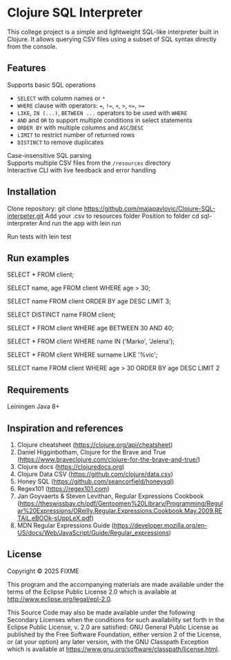# Clojure SQL Interpreter

This college project is a simple and lightweight SQL-like interpreter built in Clojure. It allows querying CSV files using a subset of SQL syntax directly from the console.

## Features

Supports basic SQL operations

- `SELECT` with column names or `*`
- `WHERE` clause with operators: `=`, `!=`, `<`, `>`, `<=`, `>=`
- `LIKE`, `IN (...)`, `BETWEEN ...` operators to be used with `WHERE`
- `AND` and `OR` to support multiple conditions in select statements
- `ORDER BY` with multiple columns and `ASC`/`DESC`
- `LIMIT` to restrict number of returned rows
- `DISTINCT` to remove duplicates

Case-insensitive SQL parsing  
Supports multiple CSV files from the `/resources` directory  
Interactive CLI with live feedback and error handling

## Installation

Clone repository: git clone https://github.com/majapavlovic/Clojure-SQL-interpeter.git
Add your .csv to resources folder
Position to folder cd sql-interpreter
And run the app with
lein run

Run tests with
lein test

## Run examples

SELECT \* FROM client;

SELECT name, age FROM client WHERE age > 30;

SELECT name FROM client ORDER BY age DESC LIMIT 3;

SELECT DISTINCT name FROM client;

SELECT \* FROM client WHERE age BETWEEN 30 AND 40;

SELECT \* FROM client WHERE name IN ('Marko', 'Jelena');

SELECT \* FROM client WHERE surname LIKE '%vic';

SELECT name FROM client WHERE age > 30 ORDER BY age DESC LIMIT 2

## Requirements

Leiningen
Java 8+

## Inspiration and references

1. Clojure cheatsheet (https://clojure.org/api/cheatsheet)
2. Daniel Higginbotham, Clojure for the Brave and True (https://www.braveclojure.com/clojure-for-the-brave-and-true/)
3. Clojure docs (https://clojuredocs.org)
4. Clojure Data CSV (https://github.com/clojure/data.csv)
5. Honey SQL (https://github.com/seancorfield/honeysql)
6. Regex101 (https://regex101.com)
7. Jan Goyvaerts & Steven Levithan, Regular Expressions Cookbook (https://theswissbay.ch/pdf/Gentoomen%20Library/Programming/Regular%20Expressions/OReilly.Regular.Expressions.Cookbook.May.2009.RETAiL.eBOOk-sUppLeX.pdf)
8. MDN Regular Expressions Guide (https://developer.mozilla.org/en-US/docs/Web/JavaScript/Guide/Regular_expressions)

## License

Copyright © 2025 FIXME

This program and the accompanying materials are made available under the
terms of the Eclipse Public License 2.0 which is available at
http://www.eclipse.org/legal/epl-2.0.

This Source Code may also be made available under the following Secondary
Licenses when the conditions for such availability set forth in the Eclipse
Public License, v. 2.0 are satisfied: GNU General Public License as published by
the Free Software Foundation, either version 2 of the License, or (at your
option) any later version, with the GNU Classpath Exception which is available
at https://www.gnu.org/software/classpath/license.html.
